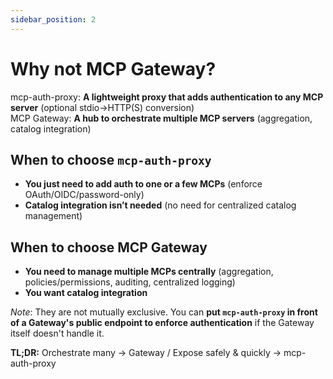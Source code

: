 ```yaml
---
sidebar_position: 2
---
```


# Why not MCP Gateway?

mcp-auth-proxy: **A lightweight proxy that adds authentication to any MCP server** (optional stdio→HTTP(S) conversion)  
MCP Gateway: **A hub to orchestrate multiple MCP servers** (aggregation, catalog integration)

## When to choose `mcp-auth-proxy`

- **You just need to add auth to one or a few MCPs** (enforce OAuth/OIDC/password-only)
- **Catalog integration isn’t needed** (no need for centralized catalog management)

## When to choose MCP Gateway

- **You need to manage multiple MCPs centrally** (aggregation, policies/permissions, auditing, centralized logging)
- **You want catalog integration**

_Note_: They are not mutually exclusive. You can **put `mcp-auth-proxy` in front of a Gateway's public endpoint to enforce authentication** if the Gateway itself doesn't handle it.

**TL;DR:** Orchestrate many → Gateway / Expose safely & quickly → mcp-auth-proxy
